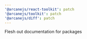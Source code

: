 ```yaml
---
'@arcanejs/react-toolkit': patch
'@arcanejs/toolkit': patch
'@arcanejs/diff': patch
---
```


Flesh out documentation for packages
